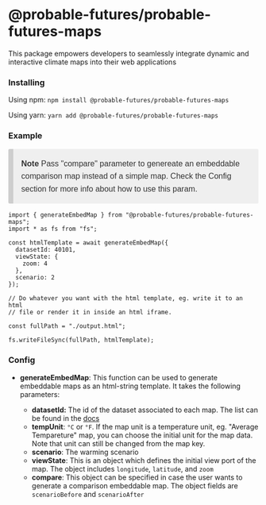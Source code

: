 # @probable-futures/probable-futures-maps

This package empowers developers to seamlessly integrate dynamic and interactive climate maps into their web applications

### Installing

Using npm:
`npm install @probable-futures/probable-futures-maps`

Using yarn:
`yarn add @probable-futures/probable-futures-maps`

### Example

<blockquote style="font-family: 'Source Sans Pro', 'Lucida Grande', sans-serif;-webkit-font-smoothing: antialiased;line-height: 1.6;font-size: 1rem;color: #333;box-sizing: border-box;background: #efefef;padding: 1px 16px;margin-left: 0;margin-right: 0;border-left: #cecece solid 10px;border-radius: 3px;">
<p><strong>Note</strong> Pass "compare" parameter to genereate an embeddable comparison map instead of a simple map. Check the Config section for more info about how to use this param.</p>
</blockquote>

```
import { generateEmbedMap } from "@probable-futures/probable-futures-maps";
import * as fs from "fs";

const htmlTemplate = await generateEmbedMap({
  datasetId: 40101,
  viewState: {
    zoom: 4
  },
  scenario: 2
});

// Do whatever you want with the html template, eg. write it to an html
// file or render it in inside an html iframe.

const fullPath = "./output.html";

fs.writeFileSync(fullPath, htmlTemplate);

```

### Config

- **generateEmbedMap**: This function can be used to generate embeddable maps as an html-string template. It takes the following parameters:

  - **datasetId:** The id of the dataset associated to each map. The list can be found in the [docs](https://docs.probablefutures.org/maps/#all-maps)
  - **tempUnit**: `°C` or `°F`. If the map unit is a temperature unit, eg. "Average Tempareture" map, you can choose the initial unit for the map data. Note that unit can still be changed from the map key.
  - **scenario**: The warming scenario
  - **viewState**: This is an object which defines the initial view port of the map. The object includes `longitude`, `latitude`, and `zoom`
  - **compare**: This object can be specified in case the user wants to generate a comparison embeddable map. The object fields are `scenarioBefore` and `scenarioAfter`
